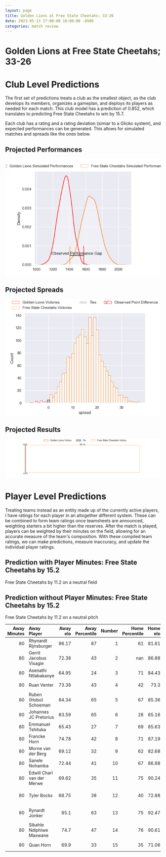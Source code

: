 ```yaml
---  
layout: page  
title: Golden Lions at Free State Cheetahs; 33-26  
date: 2023-05-13 17:00:00 18:00:00 -0500  
categories: match review  
---
```

# Golden Lions at Free State Cheetahs; 33-26

# Club Level Predictions


The first set of predictions treats a club as the smallest object, as the club develops its members, organizes a gameplan, and deploys its players as needed for each match. This club model has a prediction of 0.852, which translates to predicting Free State Cheetahs to win by 15.7.

Each club has a rating and a rating deviation (simiar to a Glicko system), and expected performances can be generated. This allows for simulated matches and spreads like the ones below.
## Projected Performances


![Projected Performances](plots/performances_2023-05-13-FreeStateCheetahs-GoldenLions.png)
## Projected Spreads


![Projected Spreads](plots/spreads_2023-05-13-FreeStateCheetahs-GoldenLions.png)
## Projected Results


![Projected Results](plots/resultbar_2023-05-13-FreeStateCheetahs-GoldenLions.png)
# Player Level Predictions


Treating teams instead as an entity made up of the currently active players, I have ratings for each player in an altogether different system. These can be combined to form team ratings once teamsheets are announced, weighting starters a bit higher than the reserves. After the match is played, players can be weighted by their minutes on the field, allowing for an accurate measure of the team's composition. With these compiled team ratings, we can make predictions, measure inaccuracy, and update the individual player ratings.
## Prediction with Player Minutes: Free State Cheetahs by 15.2


Free State Cheetahs by 11.2 on a neutral field
## Prediction without Player Minutes: Free State Cheetahs by 15.2


Free State Cheetahs by 11.2 on a neutral pitch



|   Away Minutes | Away Player                |   Away elo |   Away Percentile |   Number |   Home Percentile |   Home elo | Home Player              |   Home Minutes |
|---------------:|:---------------------------|-----------:|------------------:|---------:|------------------:|-----------:|:-------------------------|---------------:|
|             80 | Rhynardt Rijnsburger       |      96.17 |                87 |        1 |                61 |      81.61 | Schalk Ferreira          |             80 |
|             80 | Gerrit Jacobus Visagie     |      72.38 |                43 |        2 |               nan |      86.88 | Louis van der Westhuizen |             80 |
|             80 | Asenathi Ntlabakanye       |      64.95 |                24 |        3 |                71 |      84.43 | Hencus van Wyk           |             80 |
|             80 | Ruan Venter                |      73.38 |                43 |        4 |                42 |      73.3  | Rynier Mark Bernardo     |             80 |
|             80 | Ruben (Hobo) Schoeman      |      84.34 |                65 |        5 |                67 |      85.36 | Victor Kutlwano Sekekete |             80 |
|             80 | Johannes JC Pretorius      |      83.59 |                65 |        6 |                26 |      65.16 | Gideon van der Merwe     |             80 |
|             80 | Emmanuel Tshituka          |      65.43 |                27 |        7 |                69 |      85.63 | Sibabalo Qoma            |             80 |
|             80 | Francke Horn               |      74.78 |                42 |        8 |                71 |      87.19 | George Cronje            |             80 |
|             80 | Morne van der Berg         |      69.12 |                32 |        9 |                62 |      82.68 | Ruan Pienaar             |             80 |
|             80 | Sanele Nohamba             |      72.44 |                41 |       10 |                67 |      86.98 | Reinhardt Fortuin        |             80 |
|             80 | Edwill Charl van der Merwe |      69.62 |                35 |       11 |                75 |      90.24 | Munier Hartzenberg       |             80 |
|             80 | Tyler Bocks                |      68.75 |                38 |       12 |                40 |      72.88 | Robert Thompson Ebersohn |             80 |
|             80 | Rynardt Jonker             |      85.1  |                63 |       13 |                75 |      92.47 | David Benjamin Brits     |             80 |
|             80 | Sibahle Ndiphiwe Maxwane   |      74.7  |                47 |       14 |                76 |      90.61 | Daniel Kasende Kalepula  |             80 |
|             80 | Quan Horn                  |      69.9  |                33 |       15 |                35 |      71.06 | Evardi Boshoff           |             80 |

